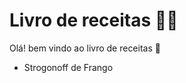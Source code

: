 # Livro de receitas :man_cook:

Olá! bem vindo ao livro de receitas  :wave:

- Strogonoff de Frango

  

